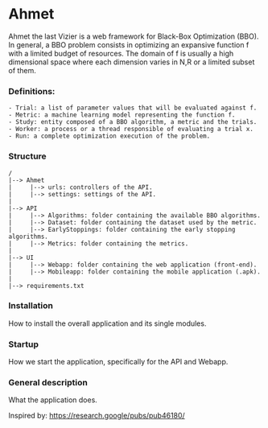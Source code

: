 # Ahmet
Ahmet the last Vizier is a web framework for Black-Box Optimization (BBO). 
In general, a BBO problem consists in optimizing an expansive
function f with a limited budget of resources. The domain of f is usually a 
high dimensional space where each dimension varies in N,R or a limited subset 
of them.

### Definitions:
	- Trial: a list of parameter values that will be evaluated against f.
	- Metric: a machine learning model representing the function f.
	- Study: entity composed of a BBO algorithm, a metric and the trials.
	- Worker: a process or a thread responsible of evaluating a trial x.
	- Run: a complete optimization execution of the problem.

### Structure
    /
    |--> Ahmet
    |     |--> urls: controllers of the API.
    |     |--> settings: settings of the API.
    |
    |--> API
    |     |--> Algorithms: folder containing the available BBO algorithms.
    |     |--> Dataset: folder containing the dataset used by the metric.
    |     |--> EarlyStoppings: folder containing the early stopping algorithms.
    |     |--> Metrics: folder containing the metrics.
    |  
    |--> UI
    |     |--> Webapp: folder containing the web application (front-end).
    |     |--> Mobileapp: folder containing the mobile application (.apk).
    |
    |--> requirements.txt

### Installation
How to install the overall application and its single modules.

### Startup
How we start the application, specifically for the API and Webapp.

### General description
What the application does.

Inspired by: https://research.google/pubs/pub46180/